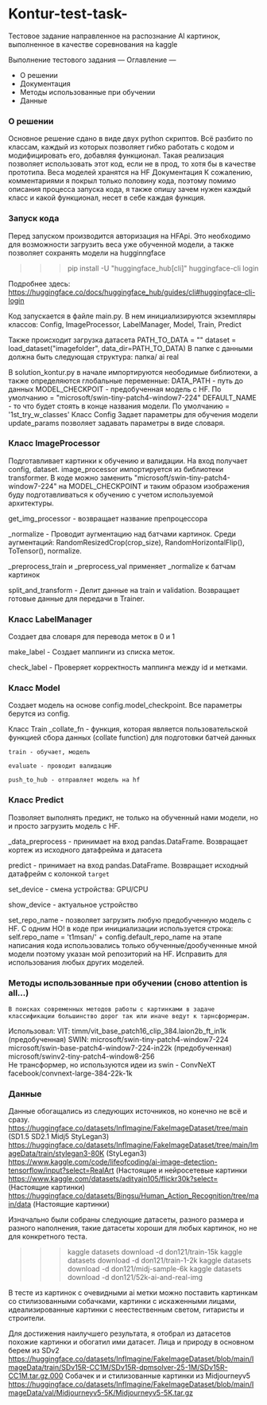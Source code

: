 # Kontur-test-task-
Тестовое задание направленное на распознание AI картинок, выполненное в качестве соревнования на kaggle 

Выполнение тестового задания
— Оглавление —
* О решении
* Документация
* Методы использованные при обучении 
* Данные 

### О решении
Основное решение сдано в виде двух python скриптов. Всё разбито по классам, каждый из которых позволяет гибко работать с кодом и модифицировать его, добавляя функционал. Такая реализация позволяет использовать этот код, если не в прод, то хотя бы в качестве прототипа. 
Веса моделей хранятся на HF
Документация
К сожалению, комментариями я покрыл только половину кода, поэтому помимо описания процесса запуска кода, я также опишу зачем нужен каждый класс и какой функционал, несет в себе каждая функция. 

### Запуск кода
Перед запуском производится авторизация на HFApi. Это необходимо для возможности загрузить веса уже обученной модели, а также позволяет сохранять модели на hugginngface

>>>pip install -U "huggingface_hub[cli]"
>>>huggingface-cli login

Подробнее здесь: https://huggingface.co/docs/huggingface_hub/guides/cli#huggingface-cli-login

Код запускается в файле main.py. В нем инициализируются экземпляры классов: 
Config,
ImageProcessor,
LabelManager,
Model,
Train,
Predict

Также происходит загрузка датасета 
PATH_TO_DATA = ""
dataset = load_dataset("imagefolder", data_dir=PATH_TO_DATA)
В папке с данными должна быть следующая структура:
 папка/ 
ai 
real 


В solution_kontur.py в начале импортируются неободимые библиотеки, а также определяются глобальные переменные: 
DATA_PATH - путь до данных
MODEL_CHECKPOIT - предобученная модель с HF. 
По умолчанию = "microsoft/swin-tiny-patch4-window7-224"
DEFAULT_NAME - то что будет стоять в конце названия модели. 
По умолчанию = '1st_try_w_classes'
Класс Config
 	Задает параметры для обучения модели 
update_params позволяет задавать параметры в виде словаря.

### Класс ImageProcessor 
Подготавливает картинки к обучению и валидации. На вход получает config, dataset.
image_processor импортируется из библиотеки transformer. В коде можно заменить "microsoft/swin-tiny-patch4-window7-224" на MODEL_CHECKPOINT и таким образом изображения буду подготавливаться к обучению с учетом используемой архитектуры. 
		
get_img_processor - возвращает название препроцессора
	
_normalize - Проводит аугментацию над батчами картинок. Среди аугментаций: RandomResizedCrop(crop_size), RandomHorizontalFlip(), ToTensor(), normalize.
	
_preprocess_train и _preprocess_val применяет _normalize к батчам картинок 


split_and_transform - Делит данные на train и validation. Возвращает готовые данные для передачи в Trainer.


### Класс LabelManager 
Создает два словаря для перевода меток в 0 и 1


make_label - Создает маппинги из списка меток.


check_label - Проверяет корректность маппинга между id и метками.


### Класс Model 
Создает модель на основе config.model_checkpoint. Все параметры берутся из config.

Класс Train
_collate_fn - функция, которая является пользовательской функцией сбора данных (collate function) для подготовки батчей данных
	
	train - обучает, модель
 
	evaluate - проводит валидацию 

	push_to_hub - отправляет модель на hf 

### Класс Predict
Позволяет выполнять предикт, не только на обученный нами модели, но и просто загрузить модель с HF.

_data_preprocess - принимает на вход pandas.DataFrame. Возвращает кортеж из исходного датафрейма и датасета 


predict - принимает на вход pandas.DataFrame. Возвращает исходный датафрейм с колонкой `target`


set_device - смена устройства: GPU/CPU


show_device - актуальное устройство 


set_repo_name - позволяет загрузить любую предобученную модель с HF. С одним НО! в коде при инициализации используется строка:
self.repo_name = 't1msan/' + config.default_repo_name
на этапе написания кода использовались только обученные/дообученнные мной модели поэтому указан мой репозиторий на HF. Исправить для использования любых других моделей.


### Методы использованные при обучении (сново attention is all…)
	В поисках современных методов работы с картинками в задаче классификации большинство дорог так или иначе ведут к тарнсформерам.   
Использовал:
VIT: 	 timm/vit_base_patch16_clip_384.laion2b_ft_in1k (предобученная)
SWIN: microsoft/swin-tiny-patch4-window7-224
	 microsoft/swin-base-patch4-window7-224-in22k (предобученная)
 microsoft/swinv2-tiny-patch4-window8-256   
Не трансформер, но используются идеи из swin - ConvNeXT 
 facebook/convnext-large-384-22k-1k
### Данные 	 

Данные обогащались из следующих источников, но конечно не всё и сразу. 
https://huggingface.co/datasets/InfImagine/FakeImageDataset/tree/main  (SD1.5  SD2.1  Midj5  StyLegan3)
https://huggingface.co/datasets/InfImagine/FakeImageDataset/tree/main/ImageData/train/stylegan3-80K  (StyLegan3)
https://www.kaggle.com/code/lifeofcoding/ai-image-detection-tensorflow/input?select=RealArt (Настоящие и нейросетевые картинки
https://www.kaggle.com/datasets/adityajn105/flickr30k?select= (Настоящие картинки)
https://huggingface.co/datasets/Bingsu/Human_Action_Recognition/tree/main/data   (Настоящие картинки)

Изначально были собраны следующие датасеты, разного размера и разного наполнения, такие датасеты хороши для любых картинок, но не для конкретного теста.
>>>kaggle datasets download -d don121/train-15k
>>>kaggle datasets download -d don121/train-1-2k
>>>kaggle datasets download -d don121/midj-sample-6k
>>>kaggle datasets download -d don121/52k-ai-and-real-img

В тесте из картинок с очевидными ai метки можно поставить картинкам со стилизованными собачками, картинки с искаженными лицами, идеализированные картинки с неестественным светом, гитаристы и строители.






Для достижения наилучшего результата, я отобрал из датасетов похожие картинки и обогатил ими датасет. 
Лица и природу в основном берем из SDv2
https://huggingface.co/datasets/InfImagine/FakeImageDataset/blob/main/ImageData/train/SDv15R-CC1M/SDv15R-dpmsolver-25-1M/SDv15R-CC1M.tar.gz.000
Собачек и и стилизованные картинки из Midjourneyv5
https://huggingface.co/datasets/InfImagine/FakeImageDataset/blob/main/ImageData/val/Midjourneyv5-5K/Midjourneyv5-5K.tar.gz


